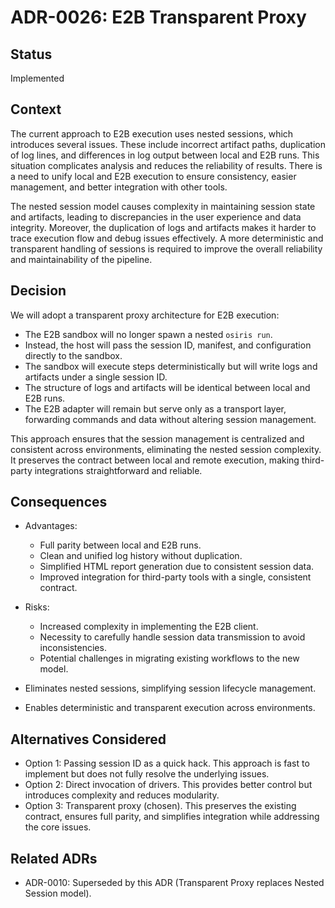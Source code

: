 # ADR-0026: E2B Transparent Proxy

## Status
Implemented

## Context
The current approach to E2B execution uses nested sessions, which introduces several issues. These include incorrect artifact paths, duplication of log lines, and differences in log output between local and E2B runs. This situation complicates analysis and reduces the reliability of results. There is a need to unify local and E2B execution to ensure consistency, easier management, and better integration with other tools.

The nested session model causes complexity in maintaining session state and artifacts, leading to discrepancies in the user experience and data integrity. Moreover, the duplication of logs and artifacts makes it harder to trace execution flow and debug issues effectively. A more deterministic and transparent handling of sessions is required to improve the overall reliability and maintainability of the pipeline.

## Decision
We will adopt a transparent proxy architecture for E2B execution:

- The E2B sandbox will no longer spawn a nested `osiris run`.
- Instead, the host will pass the session ID, manifest, and configuration directly to the sandbox.
- The sandbox will execute steps deterministically but will write logs and artifacts under a single session ID.
- The structure of logs and artifacts will be identical between local and E2B runs.
- The E2B adapter will remain but serve only as a transport layer, forwarding commands and data without altering session management.

This approach ensures that the session management is centralized and consistent across environments, eliminating the nested session complexity. It preserves the contract between local and remote execution, making third-party integrations straightforward and reliable.

## Consequences
- Advantages:
  - Full parity between local and E2B runs.
  - Clean and unified log history without duplication.
  - Simplified HTML report generation due to consistent session data.
  - Improved integration for third-party tools with a single, consistent contract.

- Risks:
  - Increased complexity in implementing the E2B client.
  - Necessity to carefully handle session data transmission to avoid inconsistencies.
  - Potential challenges in migrating existing workflows to the new model.

- Eliminates nested sessions, simplifying session lifecycle management.
- Enables deterministic and transparent execution across environments.

## Alternatives Considered
- Option 1: Passing session ID as a quick hack. This approach is fast to implement but does not fully resolve the underlying issues.
- Option 2: Direct invocation of drivers. This provides better control but introduces complexity and reduces modularity.
- Option 3: Transparent proxy (chosen). This preserves the existing contract, ensures full parity, and simplifies integration while addressing the core issues.

## Related ADRs
- ADR-0010: Superseded by this ADR (Transparent Proxy replaces Nested Session model).
